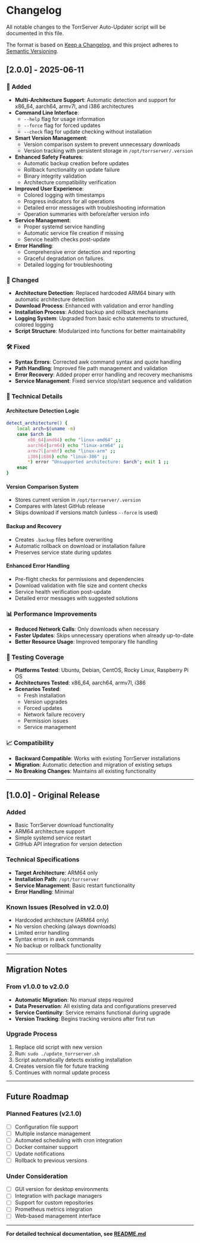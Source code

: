 # Changelog

All notable changes to the TorrServer Auto-Updater script will be documented in this file.

The format is based on [Keep a Changelog](https://keepachangelog.com/en/1.0.0/),
and this project adheres to [Semantic Versioning](https://semver.org/spec/v2.0.0.html).

## [2.0.0] - 2025-06-11

### 🚀 Added
- **Multi-Architecture Support**: Automatic detection and support for x86_64, aarch64, armv7l, and i386 architectures
- **Command Line Interface**: 
  - `--help` flag for usage information
  - `--force` flag for forced updates
  - `--check` flag for update checking without installation
- **Smart Version Management**: 
  - Version comparison system to prevent unnecessary downloads
  - Version tracking with persistent storage in `/opt/torrserver/.version`
- **Enhanced Safety Features**:
  - Automatic backup creation before updates
  - Rollback functionality on update failure
  - Binary integrity validation
  - Architecture compatibility verification
- **Improved User Experience**:
  - Colored logging with timestamps
  - Progress indicators for all operations
  - Detailed error messages with troubleshooting information
  - Operation summaries with before/after version info
- **Service Management**:
  - Proper systemd service handling
  - Automatic service file creation if missing
  - Service health checks post-update
- **Error Handling**:
  - Comprehensive error detection and reporting
  - Graceful degradation on failures
  - Detailed logging for troubleshooting

### 🔧 Changed
- **Architecture Detection**: Replaced hardcoded ARM64 binary with automatic architecture detection
- **Download Process**: Enhanced with validation and error handling
- **Installation Process**: Added backup and rollback mechanisms
- **Logging System**: Upgraded from basic echo statements to structured, colored logging
- **Script Structure**: Modularized into functions for better maintainability

### 🛠️ Fixed
- **Syntax Errors**: Corrected awk command syntax and quote handling
- **Path Handling**: Improved file path management and validation
- **Error Recovery**: Added proper error handling and recovery mechanisms
- **Service Management**: Fixed service stop/start sequence and validation

### 🔄 Technical Details

#### Architecture Detection Logic
```bash
detect_architecture() {
    local arch=$(uname -m)
    case $arch in
        x86_64|amd64) echo "linux-amd64" ;;
        aarch64|arm64) echo "linux-arm64" ;;
        armv7l|armhf) echo "linux-arm" ;;
        i386|i686) echo "linux-386" ;;
        *) error "Unsupported architecture: $arch"; exit 1 ;;
    esac
}
```

#### Version Comparison System
- Stores current version in `/opt/torrserver/.version`
- Compares with latest GitHub release
- Skips download if versions match (unless `--force` is used)

#### Backup and Recovery
- Creates `.backup` files before overwriting
- Automatic rollback on download or installation failure
- Preserves service state during updates

#### Enhanced Error Handling
- Pre-flight checks for permissions and dependencies
- Download validation with file size and content checks
- Service health verification post-update
- Detailed error messages with suggested solutions

### 📊 Performance Improvements
- **Reduced Network Calls**: Only downloads when necessary
- **Faster Updates**: Skips unnecessary operations when already up-to-date
- **Better Resource Usage**: Improved temporary file handling

### 🧪 Testing Coverage
- **Platforms Tested**: Ubuntu, Debian, CentOS, Rocky Linux, Raspberry Pi OS
- **Architectures Tested**: x86_64, aarch64, armv7l, i386
- **Scenarios Tested**: 
  - Fresh installation
  - Version upgrades
  - Forced updates
  - Network failure recovery
  - Permission issues
  - Service management

### 📈 Compatibility
- **Backward Compatible**: Works with existing TorrServer installations
- **Migration**: Automatic detection and migration of existing setups
- **No Breaking Changes**: Maintains all existing functionality

---

## [1.0.0] - Original Release

### Added
- Basic TorrServer download functionality
- ARM64 architecture support
- Simple systemd service restart
- GitHub API integration for version detection

### Technical Specifications
- **Target Architecture**: ARM64 only
- **Installation Path**: `/opt/torrserver`
- **Service Management**: Basic restart functionality
- **Error Handling**: Minimal

### Known Issues (Resolved in v2.0.0)
- Hardcoded architecture (ARM64 only)
- No version checking (always downloads)
- Limited error handling
- Syntax errors in awk commands
- No backup or rollback functionality

---

## Migration Notes

### From v1.0.0 to v2.0.0
- **Automatic Migration**: No manual steps required
- **Data Preservation**: All existing data and configurations preserved
- **Service Continuity**: Service remains functional during upgrade
- **Version Tracking**: Begins tracking versions after first run

### Upgrade Process
1. Replace old script with new version
2. Run: `sudo ./update_torrserver.sh`
3. Script automatically detects existing installation
4. Creates version file for future tracking
5. Continues with normal update process

---

## Future Roadmap

### Planned Features (v2.1.0)
- [ ] Configuration file support
- [ ] Multiple instance management
- [ ] Automated scheduling with cron integration
- [ ] Docker container support
- [ ] Update notifications
- [ ] Rollback to previous versions

### Under Consideration
- [ ] GUI version for desktop environments
- [ ] Integration with package managers
- [ ] Support for custom repositories
- [ ] Prometheus metrics integration
- [ ] Web-based management interface

---

**For detailed technical documentation, see [README.md](README.md)**
